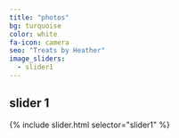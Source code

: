 ```yaml
---
title: "photos"
bg: turquoise
color: white
fa-icon: camera
seo: "Treats by Heather"
image_sliders:
  - slider1
---
```


## slider 1

{% include slider.html selector="slider1" %}

<!-- <div class="bss-slides num2" tabindex="2">
   <figure>
     <img src="img/gallery/cookieplatter.jpg" width="100%" /><figcaption>Cookie Platter</figcaption>
   </figure>
   <figure>
      <img src="img/gallery/barbiecake.jpg"  height="100%" /><figcaption>Barbie Cake</figcaption>
   </figure>
   <figure>
      <img src="img/gallery/bridalshowertable.jpg" width="100%" /><figcaption>Bridal Shower</figcaption>
   </figure>
   <figure>
      <img src="img/gallery/swirlcupcakes.jpg" height="100%" /><figcaption>Swirl Cupcakes</figcaption>
   </figure>
   <figure>
      <img src="img/gallery/onesiecookies.jpg" height="100%" /><figcaption>Onesie Cookies</figcaption>
   </figure>
</div>--> <!-- // bss-slides -->
